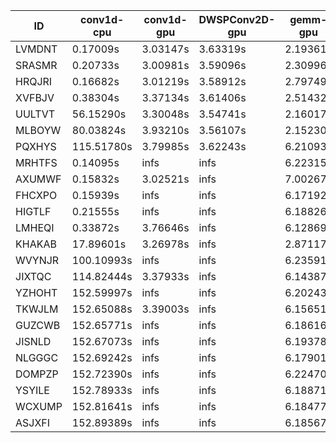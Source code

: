 |ID|conv1d-cpu|conv1d-gpu|DWSPConv2D-gpu|gemm-gpu|avg|
|-|-|-|-|-|-|
|LVMDNT|0.17009s|3.03147s|3.63319s|2.19361s|2.25709s|
|SRASMR|0.20733s|3.00981s|3.59096s|2.30996s|2.27952s|
|HRQJRI|0.16682s|3.01219s|3.58912s|2.79749s|2.39141s|
|XVFBJV|0.38304s|3.37134s|3.61406s|2.51432s|2.47069s|
|UULTVT|56.15290s|3.30048s|3.54741s|2.16017s|16.29024s|
|MLBOYW|80.03824s|3.93210s|3.56107s|2.15230s|22.42093s|
|PQXHYS|115.51780s|3.79985s|3.62243s|6.21093s|32.28775s|
|MRHTFS|0.14095s|infs|infs|6.22315s|infs|
|AXUMWF|0.15832s|3.02521s|infs|7.00267s|infs|
|FHCXPO|0.15939s|infs|infs|6.17192s|infs|
|HIGTLF|0.21555s|infs|infs|6.18826s|infs|
|LMHEQI|0.33872s|3.76646s|infs|6.12869s|infs|
|KHAKAB|17.89601s|3.26978s|infs|2.87117s|infs|
|WVYNJR|100.10993s|infs|infs|6.23591s|infs|
|JIXTQC|114.82444s|3.37933s|infs|6.14387s|infs|
|YZHOHT|152.59997s|infs|infs|6.20243s|infs|
|TKWJLM|152.65088s|3.39003s|infs|6.15651s|infs|
|GUZCWB|152.65771s|infs|infs|6.18616s|infs|
|JISNLD|152.67073s|infs|infs|6.19378s|infs|
|NLGGGC|152.69242s|infs|infs|6.17901s|infs|
|DOMPZP|152.72390s|infs|infs|6.22470s|infs|
|YSYILE|152.78933s|infs|infs|6.18871s|infs|
|WCXUMP|152.81641s|infs|infs|6.18477s|infs|
|ASJXFI|152.89389s|infs|infs|6.18567s|infs|
